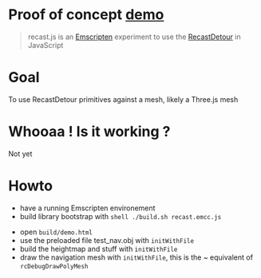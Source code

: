 Proof of concept [demo](https://rawgithub.com/vincent/poc-recast.js/blob/master/emscripten/build/demo.html)
===

> recast.js is an [Emscripten](https://github.com/kripken/emscripten) experiment to use the [RecastDetour](https://code.google.com/p/recastnavigation) in JavaScript

Goal
===

To use RecastDetour primitives against a mesh, likely a Three.js mesh 

Whooaa ! Is it working ?
===

Not yet

Howto
===

* have a running Emscripten environement
* build library bootstrap with ```shell ./build.sh recast.emcc.js``` 
 - open ```build/demo.html```
 - use the preloaded file test_nav.obj with ```initWithFile```
 - build the heightmap and stuff with ```initWithFile```
 - draw the navigation mesh with ```initWithFile```, this is the ~ equivalent of ```rcDebugDrawPolyMesh```


